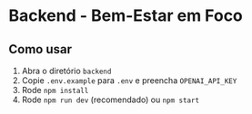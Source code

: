 # Backend - Bem-Estar em Foco
## Como usar
1. Abra o diretório `backend`
2. Copie `.env.example` para `.env` e preencha `OPENAI_API_KEY`
3. Rode `npm install`
4. Rode `npm run dev` (recomendado) ou `npm start`
